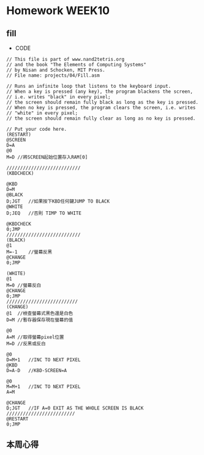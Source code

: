 # Homework WEEK10

## fill

* CODE

<pre><code>// This file is part of www.nand2tetris.org
// and the book "The Elements of Computing Systems"
// by Nisan and Schocken, MIT Press.
// File name: projects/04/Fill.asm

// Runs an infinite loop that listens to the keyboard input.
// When a key is pressed (any key), the program blackens the screen,
// i.e. writes "black" in every pixel;
// the screen should remain fully black as long as the key is pressed. 
// When no key is pressed, the program clears the screen, i.e. writes
// "white" in every pixel;
// the screen should remain fully clear as long as no key is pressed.

// Put your code here.
(RESTART)
@SCREEN
D=A 
@0
M=D	//將SCREEN起始位置存入RAM[0]

///////////////////////////
(KBDCHECK)

@KBD
D=M
@BLACK
D;JGT	//如果按下KBD任何鍵JUMP TO BLACK
@WHITE
D;JEQ	//否則 TIMP TO WHITE

@KBDCHECK
0;JMP
///////////////////////////
(BLACK)
@1
M=-1	//螢幕反黑
@CHANGE
0;JMP

(WHITE)
@1
M=0	//螢幕反白
@CHANGE
0;JMP
//////////////////////////
(CHANGE)
@1	//檢查螢幕式黑色還是白色
D=M	//暫存器保存現在螢幕的值

@0
A=M	//取得螢幕pixel位置
M=D	//反黑或反白

@0
D=M+1	//INC TO NEXT PIXEL
@KBD
D=A-D	//KBD-SCREEN=A

@0
M=M+1	//INC TO NEXT PIXEL
A=M

@CHANGE
D;JGT	//IF A=0 EXIT AS THE WHOLE SCREEN IS BLACK
/////////////////////////
@RESTART
0;JMP</code></pre>

## 本周心得
